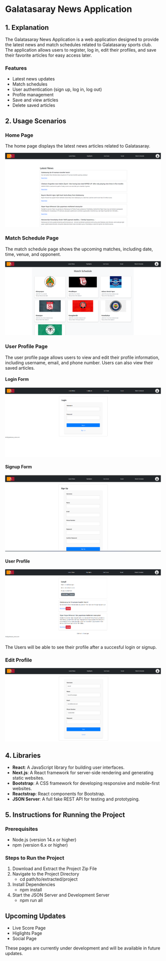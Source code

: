 # Galatasaray News Application

## 1. Explanation

The Galatasaray News Application is a web application designed to provide the latest news and match schedules related to Galatasaray sports club. The application allows users to register, log in, edit their profiles, and save their favorite articles for easy access later. 

### Features
- Latest news updates
- Match schedules 
- User authentication (sign up, log in, log out)
- Profile management
- Save and view articles
- Delete saved articles
  
## 2. Usage Scenarios

### Home Page
The home page displays the latest news articles related to Galatasaray.

![Home Page](./screenshots/homePage.png)

### Match Schedule Page
The match schedule page shows the upcoming matches, including date, time, venue, and opponent.

![Match Schedule Page](./screenshots/match_schedule.png)

### User Profile Page
The user profile page allows users to view and edit their profile information, including username, email, and phone number. Users can also view their saved articles.

#### Login Form

![Login Form](./screenshots/loginForm.png)

#### Signup Form
![Signup Form](./screenshots/signupForm.png)

#### User Profile 
![User Profile](./screenshots/user_profile.png)

The Users will be able to see their profile after a succesful login or signup. 
### Edit Profile
![Edit Profile](./screenshots/edit_profile.png)


## 4. Libraries 

- **React**: A JavaScript library for building user interfaces.
- **Next.js**: A React framework for server-side rendering and generating static websites.
- **Bootstrap**: A CSS framework for developing responsive and mobile-first websites.
- **Reactstrap**: React components for Bootstrap.
- **JSON Server**: A full fake REST API for testing and prototyping.

## 5. Instructions for Running the Project

### Prerequisites
- Node.js (version 14.x or higher)
- npm (version 6.x or higher)

### Steps to Run the Project

1. Download and Extract the Project Zip File
2. Navigate to the Project Directory
   - cd path/to/extracted/project
3. Install Dependencies
   - npm install
4. Start the JSON Server and Development Server
    - npm run all

## Upcoming Updates

- Live Score Page 
- Higlights Page
- Social Page

These pages are currently under development and will be available in future updates.
